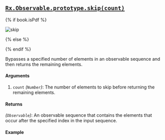 ## [`Rx.Observable.prototype.skip(count)`](https://github.com/Reactive-Extensions/RxJS/blob/master/src/core/linq/observable/skip.js)

{% if book.isPdf %}

![skip](http://reactivex.io/documentation/operators/images/skip.png)

{% else %}

<rx-marbles key="skip"></rx-marbles>

{% endif %}

Bypasses a specified number of elements in an observable sequence and then returns the remaining elements.

#### Arguments
1. `count` *(`Number`)*: The number of elements to skip before returning the remaining elements.

#### Returns
*(`Observable`)*: An observable sequence that contains the elements that occur after the specified index in the input sequence.   

#### Example

[](http://jsbin.com/povos/1/embed?js,console)
